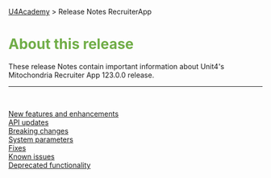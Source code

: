 [U4Academy](../README.md) > Release Notes RecruiterApp

# <span style="color:#70ad47">About this release</span>

These release Notes contain important information about Unit4's Mitochondria Recruiter App 123.0.0 release.

---

<br>

<span style="color:#88AEC9">[New features and enhancements](New-features-and-enhancements.md)</span><br>
<span style="color:#88AEC9">[API updates](API-updates.md)</span><br>
<span style="color:#88AEC9">[Breaking changes](Breaking-changes.md)</span><br>
<span style="color:#88AEC9">[System parameters](System-parameters.md)</span><br>
<span style="color:#88AEC9">[Fixes](Fixes.md)</span><br>
<span style="color:#88AEC9">[Known issues](Known-issues.md)</span><br>
<span style="color:#88AEC9">[Deprecated functionality](Deprecated-functionality.md)</span><br>
